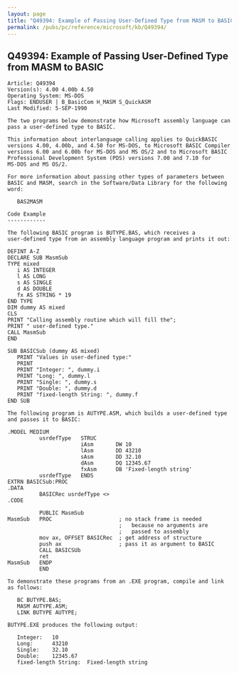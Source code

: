 ```yaml
---
layout: page
title: "Q49394: Example of Passing User-Defined Type from MASM to BASIC"
permalink: /pubs/pc/reference/microsoft/kb/Q49394/
---
```


## Q49394: Example of Passing User-Defined Type from MASM to BASIC

	Article: Q49394
	Version(s): 4.00 4.00b 4.50
	Operating System: MS-DOS
	Flags: ENDUSER | B_BasicCom H_MASM S_QuickASM
	Last Modified: 5-SEP-1990
	
	The two programs below demonstrate how Microsoft assembly language can
	pass a user-defined type to BASIC.
	
	This information about interlanguage calling applies to QuickBASIC
	versions 4.00, 4.00b, and 4.50 for MS-DOS, to Microsoft BASIC Compiler
	versions 6.00 and 6.00b for MS-DOS and MS OS/2 and to Microsoft BASIC
	Professional Development System (PDS) versions 7.00 and 7.10 for
	MS-DOS and MS OS/2.
	
	For more information about passing other types of parameters between
	BASIC and MASM, search in the Software/Data Library for the following
	word:
	
	   BAS2MASM
	
	Code Example
	------------
	
	The following BASIC program is BUTYPE.BAS, which receives a
	user-defined type from an assembly language program and prints it out:
	
	DEFINT A-Z
	DECLARE SUB MasmSub
	TYPE mixed
	   i AS INTEGER
	   l AS LONG
	   s AS SINGLE
	   d AS DOUBLE
	   fx AS STRING * 19
	END TYPE
	DIM dummy AS mixed
	CLS
	PRINT "Calling assembly routine which will fill the";
	PRINT " user-defined type."
	CALL MasmSub
	END
	
	SUB BASICSub (dummy AS mixed)
	   PRINT "Values in user-defined type:"
	   PRINT
	   PRINT "Integer: ", dummy.i
	   PRINT "Long: ", dummy.l
	   PRINT "Single: ", dummy.s
	   PRINT "Double: ", dummy.d
	   PRINT "fixed-length String: ", dummy.f
	END SUB
	
	The following program is AUTYPE.ASM, which builds a user-defined type
	and passes it to BASIC:
	
	.MODEL MEDIUM
	          usrdefType   STRUC
	                       iAsm       DW 10
	                       lAsm       DD 43210
	                       sAsm       DD 32.10
	                       dAsm       DQ 12345.67
	                       fxAsm      DB 'Fixed-length string'
	          usrdefType   ENDS
	EXTRN BASICSub:PROC
	.DATA
	          BASICRec usrdefType <>
	.CODE
	
	          PUBLIC MasmSub
	MasmSub   PROC                     ; no stack frame is needed
	                                   ;   because no arguments are
	                                   ;   passed to assembly
	          mov ax, OFFSET BASICRec  ; get address of structure
	          push ax                  ; pass it as argument to BASIC
	          CALL BASICSUb
	          ret
	MasmSub   ENDP
	          END
	
	To demonstrate these programs from an .EXE program, compile and link
	as follows:
	
	   BC BUTYPE.BAS;
	   MASM AUTYPE.ASM;
	   LINK BUTYPE AUTYPE;
	
	BUTYPE.EXE produces the following output:
	
	   Integer:   10
	   Long:      43210
	   Single:    32.10
	   Double:    12345.67
	   fixed-length String:  Fixed-length string
